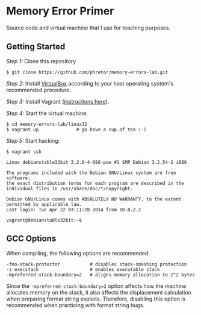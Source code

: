 Memory Error Primer
===================

Source code and virtual machine that I use for teaching purposes.

Getting Started
---------------

*Step 1:* Clone this repository

    $ git clone https://github.com/phretor/memory-errors-lab.git

*Step 2:* Install [VirtualBox](https://www.virtualbox.org/) according to your host
operating system's recommended procedure.

*Step 3:* Install Vagrant ([instructions
here](http://www.vagrantup.com/downloads)).

*Step 4:* Start the virtual machine:

    $ cd memory-errors-lab/linux32
    $ vagrant up              # go have a cup of tea :-)

*Step 5:* Start hacking:

    $ vagrant ssh

    Linux debianstable32bit 3.2.0-4-686-pae #1 SMP Debian 3.2.54-2 i686

    The programs included with the Debian GNU/Linux system are free software;
    the exact distribution terms for each program are described in the
    individual files in /usr/share/doc/*/copyright.

    Debian GNU/Linux comes with ABSOLUTELY NO WARRANTY, to the extent
    permitted by applicable law.
    Last login: Tue Apr 22 03:11:28 2014 from 10.0.2.2

    vagrant@debianstable32bit:~$

GCC Options
-----------

When compiling, the following options are recommended:

    -fno-stack-protector           # disables stack-smashing protection
    -z execstack                   # enables executable stack
    -mpreferred-stack-boundary=2   # aligns memory allocation to 2^2 bytes

Since the `-mpreferred-stack-boundary=2` option affects how the machine
allocates memory on the stack, it also affects the displacement calculation
when preparing format string exploits. Therefore, disabling this option is
recommended when practicing with format string bugs.

